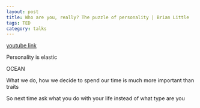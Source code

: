 ```yaml
---
layout: post
title: Who are you, really? The puzzle of personality | Brian Little
tags: TED
category: talks
--- 
```


[youtube link](https://www.youtube.com/watch?v=qYvXk_bqlBk)

Personality is elastic 

OCEAN 

What we do, how we decide to spend our time is much more important than traits 

So next time ask what you do with your life instead of what type are you 


